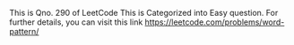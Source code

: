 This is Qno. 290 of LeetCode
This is Categorized into Easy question.
For further details, you can visit this link https://leetcode.com/problems/word-pattern/